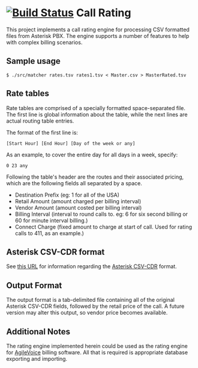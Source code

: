 [![Build Status](https://travis-ci.org/jbenden/call-rating.svg?style=flat&branch=master)](https://travis-ci.org/jbenden/call-rating)
Call Rating
===========

This project implements a call rating engine for processing CSV
formatted files from Asterisk PBX. The engine supports a number of
features to help with complex billing scenarios.

Sample usage
------------

    $ ./src/matcher rates.tsv rates1.tsv < Master.csv > MasterRated.tsv

Rate tables
-----------

Rate tables are comprised of a specially formatted space-separated file.
The first line is global information about the table, while the next
lines are actual routing table entries.

The format of the first line is:

    [Start Hour] [End Hour] [Day of the week or any]

As an example, to cover the entire day for all days in a week,
specify:

    0 23 any

Following the table's header are the routes and their associated
pricing, which are the following fields all separated by a space.

* Destination Prefix (eg: 1 for all of the USA)
* Retail Amount (amount charged per billing interval)
* Vendor Amount (amount costed per billing interval)
* Billing Interval (interval to round calls to. eg: 6 for six second
  billing or 60 for minute interval billing.)
* Connect Charge (fixed amount to charge at start of call. Used for
  rating calls to 411, as an example.)

Asterisk CSV-CDR format
-----------------------

See [this URL](http://www.voip-info.org/wiki/view/Asterisk+cdr+csv) for information regarding the [Asterisk CSV-CDR](http://www.voip-info.org/wiki/view/Asterisk+cdr+csv) format.

Output Format
-------------

The output format is a tab-delimited file containing all of the
original Asterisk CSV-CDR fields, followed by the retail price of the
call. A future version may alter this output, so vendor price becomes
available.

Additional Notes
----------------

The rating engine implemented herein could be used as the rating
engine for [AgileVoice](http://www.agilebill.com/) billing software.
All that is required is appropriate database exporting and importing.
